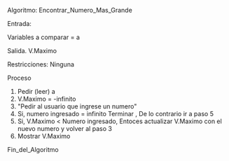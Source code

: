 Algoritmo: Encontrar_Numero_Mas_Grande
  
Entrada: 
  
  Variables a comparar = a
  
Salida. V.Maximo

Restricciones: Ninguna

Proceso
1. Pedir (leer) a
2. V.Maximo = -infinito
3. "Pedir al usuario que ingrese un numero" 
4. Si, numero ingresado = infinito Terminar , De lo contrario ir a paso 5
5. Si, V.Maximo < Numero ingresado, Entoces actualizar V.Maximo con el nuevo numero y volver al paso 3 
6. Mostrar V.Maximo

Fin_del_Algoritmo
